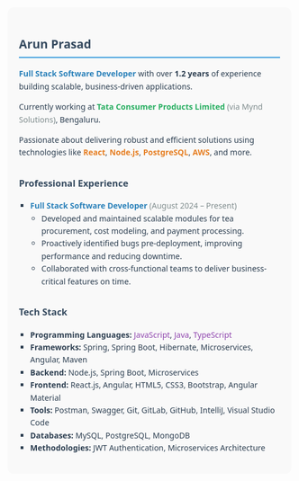 <div style="font-family: 'Segoe UI', sans-serif; line-height: 1.6; color: #2c3e50; background-color: #f9f9f9; padding: 20px; border-radius: 10px;">
  <h2 style="color: #34495e; border-bottom: 2px solid #3498db; padding-bottom: 5px;">Arun Prasad</h2>
  
  <p><strong style="color: #2980b9;">Full Stack Software Developer</strong> with over <strong>1.2 years</strong> of experience building scalable, business-driven applications.</p>
  
  <p>Currently working at <strong style="color: #27ae60;">Tata Consumer Products Limited</strong> <span style="color: #7f8c8d;">(via Mynd Solutions)</span>, Bengaluru.</p>
  
  <p>Passionate about delivering robust and efficient solutions using technologies like 
    <span style="color: #e67e22;"><strong>React</strong></span>, 
    <span style="color: #e67e22;"><strong>Node.js</strong></span>, 
    <span style="color: #e67e22;"><strong>PostgreSQL</strong></span>, 
    <span style="color: #e67e22;"><strong>AWS</strong></span>, and more.
  </p>

  <h3 style="color: #34495e; margin-top: 30px;">Professional Experience</h3>
  <ul style="list-style-type: square; padding-left: 20px;">
    <li><strong style="color: #2980b9;">Full Stack Software Developer</strong> <span style="color: #7f8c8d;">(August 2024 – Present)</span>
      <ul style="list-style-type: circle; padding-left: 20px;">
        <li>Developed and maintained scalable modules for tea procurement, cost modeling, and payment processing.</li>
        <li>Proactively identified bugs pre-deployment, improving performance and reducing downtime.</li>
        <li>Collaborated with cross-functional teams to deliver business-critical features on time.</li>
      </ul>
    </li>
  </ul>

  <h3 style="color: #34495e; margin-top: 30px;">Tech Stack</h3>
  <ul style="list-style-type: square; padding-left: 20px;">
    <li><strong>Programming Languages:</strong> <span style="color: #8e44ad;">JavaScript</span>, <span style="color: #8e44ad;">Java</span>, <span style="color: #8e44ad;">TypeScript</span></li>
    <li><strong>Frameworks:</strong> Spring, Spring Boot, Hibernate, Microservices, Angular, Maven</li>
    <li><strong>Backend:</strong> Node.js, Spring Boot, Microservices</li>
    <li><strong>Frontend:</strong> React.js, Angular, HTML5, CSS3, Bootstrap, Angular Material</li>
    <li><strong>Tools:</strong> Postman, Swagger, Git, GitLab, GitHub, IntelliJ, Visual Studio Code</li>
    <li><strong>Databases:</strong> MySQL, PostgreSQL, MongoDB</li>
    <li><strong>Methodologies:</strong> JWT Authentication, Microservices Architecture</li>
  </ul>
</div>
